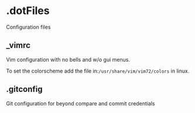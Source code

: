 # .dotFiles
Configuration files




## _vimrc
Vim configuration with no bells and w/o gui menus.

To set the colorscheme add the file in:`/usr/share/vim/vim72/colors` in linux.




## .gitconfig
Git configuration for beyond compare and commit credentials

